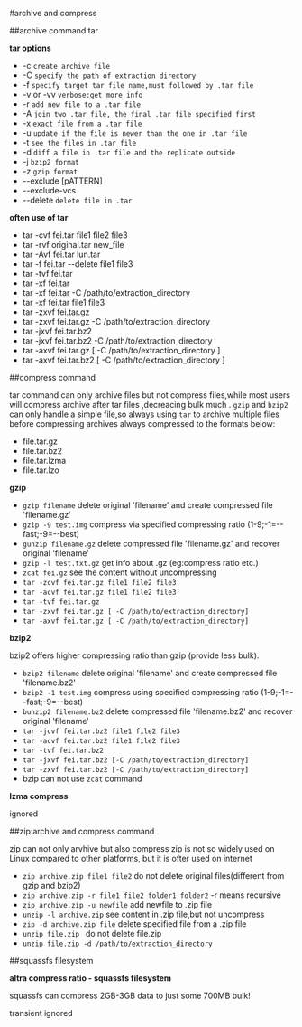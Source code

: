 #archive and compress

##archive command tar

**tar options**

* -c `create archive file`
* -C `specify the path of extraction directory`
* -f `specify target tar file name,must followed by .tar file`
* -v or -vv `verbose:get more info`
* -r `add new file to a .tar file`
* -A `join two .tar file, the final .tar file specified first`
* -x `exact file from a .tar file`
* -u `update if the file is newer than the one in .tar file`
* -t `see the files in .tar file`
* -d `diff a file in .tar file and the replicate outside`
* -j `bzip2 format`
* -z `gzip format`
* --exclude [pATTERN]
* --exclude-vcs
* --delete `delete file in .tar`

**often use of tar**

* tar -cvf fei.tar file1 file2 file3
* tar -rvf original.tar new_file
* tar -Avf fei.tar lun.tar
* tar -f fei.tar --delete file1 file3
* tar -tvf fei.tar
* tar -xf fei.tar
* tar -xf fei.tar -C /path/to/extraction_directory
* tar -xf fei.tar file1 file3
* tar -zxvf fei.tar.gz
* tar -zxvf fei.tar.gz -C /path/to/extraction_directory
* tar -jxvf fei.tar.bz2
* tar -jxvf fei.tar.bz2 -C /path/to/extraction_directory
* tar -axvf fei.tar.gz [ -C /path/to/extraction_directory ]
* tar -axvf fei.tar.bz2 [ -C /path/to/extraction_directory ]


##compress command

tar command can only archive files but not compress files,while most users will compress archive after tar files ,decreacing bulk much .
`gzip` and `bzip2` can only handle a simple file,so always using `tar` to archive multiple files before compressing
archives always compressed to the formats below:

* file.tar.gz
* file.tar.bz2
* file.tar.lzma
* file.tar.lzo

**gzip**

* `gzip filename` delete original 'filename' and create compressed file 'filename.gz' 
* `gzip -9 test.img` compress via specified compressing ratio (1-9;-1=--fast;-9=--best)
* `gunzip filename.gz` delete compressed file 'filename.gz' and recover original 'filename'
* `gzip -l test.txt.gz` get info about .gz (eg:compress ratio etc.)
* `zcat fei.gz` see the content without uncompressing
* `tar -zcvf fei.tar.gz file1 file2 file3`
* `tar -acvf fei.tar.gz file1 file2 file3`
* `tar -tvf fei.tar.gz`
* `tar -zxvf fei.tar.gz [ -C /path/to/extraction_directory]`
* `tar -axvf fei.tar.gz [ -C /path/to/extraction_directory]`

**bzip2**

bzip2 offers higher compressing ratio than gzip (provide less bulk).

* `bzip2 filename` delete original 'filename' and create compressed file 'filename.bz2'
* `bzip2 -1 test.img` compress using specified compressing ratio (1-9;-1=--fast;-9=--best)
* `bunzip2 filename.bz2` delete compressed file 'filename.bz2' and recover original 'filename'
* `tar -jcvf fei.tar.bz2 file1 file2 file3`
* `tar -acvf fei.tar.bz2 file1 file2 file3`
* `tar -tvf fei.tar.bz2`
* `tar -jxvf fei.tar.bz2 [-C /path/to/extraction_directory]`
* `tar -zxvf fei.tar.bz2 [-C /path/to/extraction_directory]`
* bzip can not use `zcat` command

**lzma compress**

ignored

##zip:archive and compress command

zip can not only arvhive but also compress
zip is not so widely used on Linux compared to other platforms, but it is ofter used on internet

* `zip archive.zip file1 file2` do not delete original files(different from gzip and bzip2)
* `zip archive.zip -r file1 file2 folder1 folder2` -r means recursive
* `zip archive.zip -u newfile` add newfile to .zip file
* `unzip -l archive.zip` see content in .zip file,but not uncompress
* `zip -d archive.zip file` delete specified file from a .zip file
* `unzip file.zip ` do not delete file.zip
* `unzip file.zip -d /path/to/extraction_directory`


##squassfs filesystem

**altra compress ratio - squassfs filesystem** 

squassfs can compress 2GB-3GB data to just some 700MB bulk!

transient ignored



